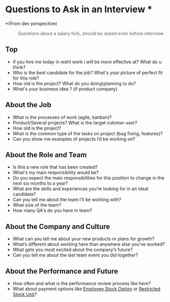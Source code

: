 # Questions to Ask in an Interview *

*(From dev perspective)

> Questions about a salary fork, should be asked even before interview

## Top

* if you hire me today in waht work i will be more effective at? What do u think?
* Who is the best candidate for the job? What's your picture of perfect fit for this role?
* How old is the project? What do you doing\planning to do?
* What's your business idea ? (if product company)

## About the Job

* What is the processes of work (agile, kanban)?
* Product/Several projects? What is the target cutomer user?
* How old is the project?
* What is the common type of the tasks on project (bug fixing, features)?
* Can you show me examples of projects I’d be working on?

## About the Role and Team

* Is this a new role that has been created?
* What's my main responsibility would be?
* Do you expect the main responsibilities for this position to change in the next six months to a year?
* What are the skills and experiences you’re looking for in an ideal candidate?
* Can you tell me about the team I’ll be working with?
* What size of the team?
* How many QA's do you have in team?

## About the Company and Culture

* What can you tell me about your new products or plans for growth?
* What’s different about working here than anywhere else you’ve worked?
* What gets you most excited about the company’s future?
* Can you tell me about the last team event you did together?

## About the Performance and Future

* How often and what is the performance review process like here?
* What about payment options like [Employee Stock Option](https://www.investopedia.com/terms/e/eso.asp) or 
[Restricted Stock Unit](https://www.investopedia.com/terms/r/restricted-stock-unit.asp)?
